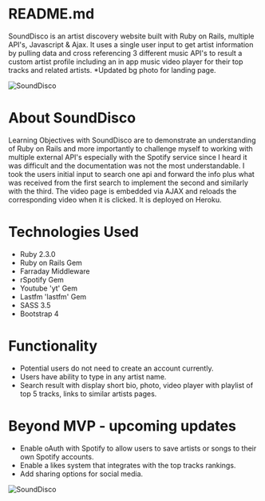 # README.md

SoundDisco is an artist discovery website built with Ruby on Rails, multiple API's, Javascript & Ajax. It uses a single user input to get artist information by pulling data and cross referencing 3 different music API's to result a custom artist profile including an in app music video player for their top tracks and related artists. \*Updated bg photo for landing page.

![SoundDisco](https://millycodes.com/wp-content/uploads/2018/10/Screen-Shot-2018-10-01-at-8.56.33-PM-1024x549.png)

# About SoundDisco

Learning Objectives with SoundDisco are to demonstrate an understanding of Ruby on Rails and more importantly to challenge myself to working with multiple external API's especially with the Spotify service since I heard it was difficult and the documentation was not the most understandable. I took the users initial input to search one api and forward the info plus what was received from the first search to implement the second and similarly with the third. The video page is embedded via AJAX and reloads the corresponding video when it is clicked. It is deployed on Heroku.

# Technologies Used

-   Ruby 2.3.0
-   Ruby on Rails Gem
-   Farraday Middleware
-   rSpotify Gem
-   Youtube 'yt' Gem
-   Lastfm 'lastfm' Gem
-   SASS 3.5
-   Bootstrap 4

# Functionality

-   Potential users do not need to create an account currently.
-   Users have ability to type in any artist name.
-   Search result with display short bio, photo, video player with playlist of top 5 tracks, links to similar artists pages.

# Beyond MVP - upcoming updates

-   Enable oAuth with Spotify to allow users to save artists or songs to their own Spotify accounts.
-   Enable a likes system that integrates with the top tracks rankings.
-   Add sharing options for social media.

![SoundDisco](https://millycodes.com/wp-content/uploads/2018/10/Screen-Shot-2018-10-01-at-9.01.20-PM-1024x641.png)
